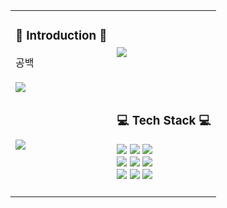 <div align="center">
  <table>
    <tr>
      <td>
        <h3>🎃 Introduction 🎃</h3>
        공백<br><br>
        <a href="https://hits.seeyoufarm.com"><img src="https://hits.seeyoufarm.com/api/count/incr/badge.svg?url=https%3A%2F%2Fgithub.com%2F77EJ77%2Fhit-counter&count_bg=%2379C83D&title_bg=%23555555&icon=&icon_color=%23E7E7E7&title=hits&edge_flat=false"/></a>
      </td>
      <td>
         <img src="https://github-readme-stats.vercel.app/api/top-langs/?username=77EJ77&layout=compact">
      </td>
    </tr>
    <tr>
      <td>
         <img src="https://github-readme-stats.vercel.app/api?username=77EJ77&show_icons=true">
      </td>
      <td>
        <h3>💻 Tech Stack 💻</h3>
        <img src="https://img.shields.io/badge/Java-007396?style=flat&logo=Conda-Forge&logoColor=white" />
        <img src="https://img.shields.io/badge/JavaScript-F7DF1E?style=flat&logo=JavaScript&logoColor=white" />
        <img src="https://img.shields.io/badge/C-A8B9CC?style=flat&logo=C&logoColor=white" />
        <br>
        <img src="https://img.shields.io/badge/HTML5-E34F26?style=flat&logo=HTML5&logoColor=white" />
        <img src="https://img.shields.io/badge/CSS3-1572B6?style=flat&logo=CSS3&logoColor=white" />
        <img src="https://img.shields.io/badge/Spring-6DB33F?style=flat&logo=Spring&logoColor=white" />
        <br>
        <img src="https://img.shields.io/badge/Oracle%20SQL-F80000?style=flat&logo=Oracle&logoColor=white" />
        <img src="https://img.shields.io/badge/GitHub-181717?style=flat&logo=GitHub&logoColor=white" />
        <img src="https://img.shields.io/badge/Slack-4A154B?style=flat&logo=Slack&logoColor=white"/><br><br>
      </td>
    </tr>
  </table>
</div>

